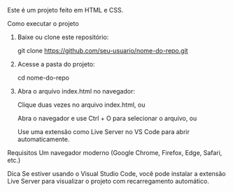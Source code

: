 Este é um projeto feito em HTML e CSS.

Como executar o projeto

1. Baixe ou clone este repositório:

    git clone https://github.com/seu-usuario/nome-do-repo.git

2. Acesse a pasta do projeto:

    cd nome-do-repo

3. Abra o arquivo index.html no navegador:

    Clique duas vezes no arquivo index.html, ou

    Abra o navegador e use Ctrl + O para selecionar o arquivo, ou

    Use uma extensão como Live Server no VS Code para abrir automaticamente.

Requisitos
    Um navegador moderno (Google Chrome, Firefox, Edge, Safari, etc.)

Dica
    Se estiver usando o Visual Studio Code, você pode instalar a extensão Live Server para visualizar o projeto com recarregamento automático.